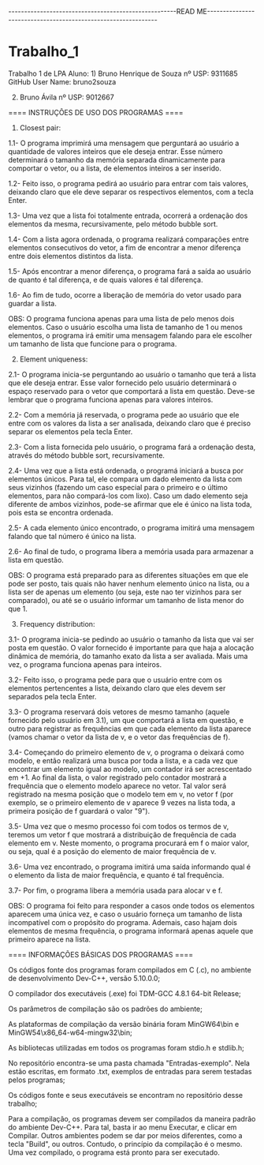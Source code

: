 -----------------------------------------------------READ ME--------------------------------------------------------------
# Trabalho_1
Trabalho 1 de LPA
Aluno: 1) Bruno Henrique de Souza   nº USP: 9311685    GitHub User Name: bruno2souza

2) Bruno Ávila  nº USP: 9012667

==== INSTRUÇÔES DE USO DOS PROGRAMAS ====

1) Closest pair:
   
1.1- O programa imprimirá uma mensagem que perguntará ao usuário a quantidade de valores inteiros que ele deseja entrar. 
        Esse número determinará o tamanho da memória separada dinamicamente para comportar o vetor, ou a lista, de elementos inteiros a ser inserido.

   1.2- Feito isso, o programa pedirá ao usuário para entrar com tais valores, deixando claro que ele deve separar os respectivos elementos,
        com a tecla Enter.
   
1.3- Uma vez que a lista foi totalmente entrada, ocorrerá a ordenação dos elementos da mesma, recursivamente, pelo método bubble sort.
   
1.4- Com a lista agora ordenada, o programa realizará comparações entre elementos consecutivos do vetor, a fim de encontrar a menor diferença
        entre dois elementos distintos da lista.
   
1.5- Após encontrar a menor diferença, o programa fará a saída ao usuário de quanto é tal diferença, e de quais valores é tal diferença.
   
1.6- Ao fim de tudo, ocorre a liberação de memória do vetor usado para guardar a lista.
   
OBS: O programa funciona apenas para uma lista de pelo menos dois elementos. Caso o usuário escolha uma lista de tamanho de 1 ou menos elementos,
        o programa irá emitir uma mensagem falando para ele escolher um tamanho de lista que funcione para o programa.

2) Element uniqueness:
   
2.1- O programa inicia-se perguntando ao usuário o tamanho que terá a lista que ele deseja entrar. Esse valor fornecido pelo usuário
        determinará o espaço reservado para o vetor que comportará a lista em questão. Deve-se lembrar que o programa funciona apenas para valores inteiros.
   
2.2- Com a memória já reservada, o programa pede ao usuário que ele entre com os valores da lista a ser analisada, deixando claro que é preciso
        separar os elementos pela tecla Enter.
   
2.3- Com a lista fornecida pelo usuário, o programa fará a ordenação desta, através do método bubble sort, recursivamente.
   
2.4- Uma vez que a lista está ordenada, o programá iniciará a busca por elementos únicos. Para tal, ele compara um dado elemento da lista com seus
        vizinhos (fazendo um caso especial para o primeiro e o último elementos, para não compará-los com lixo). Caso um dado elemento seja diferente
        de ambos vizinhos, pode-se afirmar que ele é único na lista toda, pois esta se encontra ordenada.
   
2.5- A cada elemento único encontrado, o programa imitirá uma mensagem falando que tal número é único na lista.
   
2.6- Ao final de tudo, o programa libera a memória usada para armazenar a lista em questão.
   
OBS: O programa está preparado para as diferentes situações em que ele pode ser posto, tais quais não haver nenhum elemento único na lista,
        ou a lista ser de apenas um elemento (ou seja, este nao ter vizinhos para ser comparado), ou até se o usuário informar um tamanho 
        de lista menor do que 1.

3) Frequency distribution:
   
3.1- O programa inicia-se pedindo ao usuário o tamanho da lista que vai ser posta em questão. O valor fornecido é importante para que haja
        a alocação dinâmica de memória, do tamanho exato da lista a ser avaliada. Mais uma vez, o programa funciona apenas para inteiros.
   
3.2- Feito isso, o programa pede para que o usuário entre com os elementos pertencentes a lista, deixando claro que eles devem ser separados
        pela tecla Enter.
   
3.3- O programa reservará dois vetores de mesmo tamanho (aquele fornecido pelo usuário em 3.1), um que comportará a lista em questão, e outro
        para registrar as frequências em que cada elemento da lista aparece (vamos chamar o vetor da lista de v, e o vetor das frequências de f).
   
3.4- Começando do primeiro elemento de v, o programa o deixará como modelo, e então realizará uma busca por toda a lista, e a cada vez que 
        encontrar um elemento igual ao modelo, um contador irá ser acrescentado em +1. Ao final da lista, o valor registrado pelo contador mostrará
        a frequência que o elemento modelo aparece no vetor. Tal valor será registrado na mesma posição que o modelo tem em v, no vetor f
        (por exemplo, se o primeiro elemento de v aparece 9 vezes na lista toda, a primeira posição de f guardará o valor "9").
   
3.5- Uma vez que o mesmo processo foi com todos os termos de v, teremos um vetor f que mostrará a distribuição de frequência de cada elemento em v.
        Neste momento, o programa procurará em f o maior valor, ou seja, qual é a posição do elemento de maior frequência de v.
   
3.6- Uma vez encontrado, o programa imitirá uma saída informando qual é o elemento da lista de maior frequência, e quanto é tal frequência.
   
3.7- Por fim, o programa libera a memória usada para alocar v e f.
   
OBS: O programa foi feito para responder a casos onde todos os elementos aparecem uma única vez, e caso o usuário forneça um tamanho de lista 
        incompatível com o propósito do programa. Ademais, caso hajam dois elementos de mesma frequência, o programa informará apenas aquele que primeiro
        aparece na lista.


==== INFORMAÇÕES BÁSICAS DOS PROGRAMAS ====

Os códigos fonte dos programas foram compilados em C (.c), no ambiente de desenvolvimento Dev-C++, versão 5.10.0.0;

O compilador dos executáveis (.exe) foi TDM-GCC 4.8.1 64-bit Release;

Os parâmetros de compilação são os padrões do ambiente;

As plataformas de compilação da versão binária foram MinGW64\bin e MinGW54\x86_64-w64-mingw32\bin;

As bibliotecas utilizadas em todos os programas foram stdio.h e stdlib.h;

No repositório encontra-se uma pasta chamada "Entradas-exemplo". Nela estão escritas, em formato .txt, exemplos de entradas para serem testadas
pelos programas;

Os códigos fonte e seus executáveis se encontram no repositório desse trabalho;

Para a compilação, os programas devem ser compilados da maneira padrão do ambiente Dev-C++. Para tal, basta ir ao menu Executar, e clicar em Compilar. 
Outros ambientes podem se dar por meios diferentes, como a tecla "Build", ou outros. Contudo, o princípio da compilação é o mesmo.
Uma vez compilado, o programa está pronto para ser executado.
